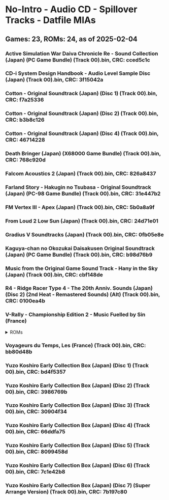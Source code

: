 # No-Intro - Audio CD - Spillover Tracks - Datfile MIAs
## Games: 23, ROMs: 24, as of 2025-02-04
### Active Simulation War Daiva Chronicle Re - Sound Collection (Japan) (PC Game Bundle) (Track 00).bin, CRC: cced5c1c
### CD-i System Design Handbook - Audio Level Sample Disc (Japan) (Track 00).bin, CRC: 3f15042a
### Cotton - Original Soundtrack (Japan) (Disc 1) (Track 00).bin, CRC: f7a25336
### Cotton - Original Soundtrack (Japan) (Disc 2) (Track 00).bin, CRC: b3b8c126
### Cotton - Original Soundtrack (Japan) (Disc 4) (Track 00).bin, CRC: 46714228
### Death Bringer (Japan) (X68000 Game Bundle) (Track 00).bin, CRC: 768c920d
### Falcom Acoustics 2 (Japan) (Track 00).bin, CRC: 826a8437
### Farland Story - Hakugin no Tsubasa - Original Soundtrack (Japan) (PC-98 Game Bundle) (Track 00).bin, CRC: 31e447b2
### FM Vertex III - Apex (Japan) (Track 00).bin, CRC: 5b0a8a9f
### From Loud 2 Low Sun (Japan) (Track 00).bin, CRC: 24d71e01
### Gradius V Soundtracks (Japan) (Track 00).bin, CRC: 0fb05e8e
### Kaguya-chan no Okozukai Daisakusen Original Soundtrack (Japan) (PC Game Bundle) (Track 00).bin, CRC: b98d76b9
### Music from the Original Game Sound Track - Hany in the Sky (Japan) (Track 00).bin, CRC: cbf148de
### R4 - Ridge Racer Type 4 - The 20th Anniv. Sounds (Japan) (Disc 2) (2nd Heat - Remastered Sounds) (Alt) (Track 00).bin, CRC: 0100ea4b
### V-Rally - Championship Edition 2 - Music Fuelled by Sin (France)
<details>
<summary>ROMs</summary>

V-Rally - Championship Edition 2 - Music Fuelled by Sin (France) (Track 00).bin, CRC: 8944ab70

V-Rally - Championship Edition 2 - Music Fuelled by Sin (France) (Track AA).bin, CRC: 7cc3a214
</details>

### Voyageurs du Temps, Les (France) (Track 00).bin, CRC: bb80d48b
### Yuzo Koshiro Early Collection Box (Japan) (Disc 1) (Track 00).bin, CRC: bd4f5357
### Yuzo Koshiro Early Collection Box (Japan) (Disc 2) (Track 00).bin, CRC: 3986769b
### Yuzo Koshiro Early Collection Box (Japan) (Disc 3) (Track 00).bin, CRC: 30904f34
### Yuzo Koshiro Early Collection Box (Japan) (Disc 4) (Track 00).bin, CRC: 66ddfa75
### Yuzo Koshiro Early Collection Box (Japan) (Disc 5) (Track 00).bin, CRC: 8099458d
### Yuzo Koshiro Early Collection Box (Japan) (Disc 6) (Track 00).bin, CRC: 7c1e42b8
### Yuzo Koshiro Early Collection Box (Japan) (Disc 7) (Super Arrange Version) (Track 00).bin, CRC: 7b197c80
